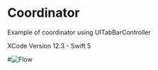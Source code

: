 # Coordinator

Example of coordinator using UITabBarController

XCode Version 12.3 - Swift 5

#![Flow](coordinatorFlow)


